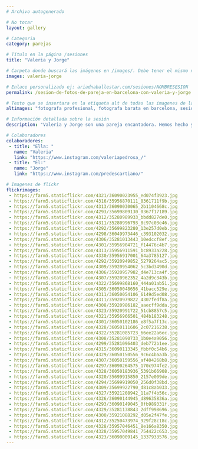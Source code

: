 ```yaml
---
# Archivo autogenerado

# No tocar
layout: gallery

# Categoria
category: parejas

# Título en la página /sesiones
title: "Valeria y Jorge"

# Carpeta donde buscará las imágenes en /images/. Debe tener el mismo nombre y sin espacios
images: valeria-jorge

# Enlace personalizado ej: ariadnaballestar.com/sesiones/NOMBRESESION
permalink: /sesion-de-fotos-de-pareja-en-barcelona-con-valeria-y-jorge

# Texto que se insertara en la etiqueta alt de todas las imagenes de la sesión
altimages: "fotografa profesional, fotografa barata en barcelona, sesion de fotos en parejas, fotografia de boda, fotografia preboda, fotografia de novios, fotografa en barcelona"

# Información detallada sobre la sesión
description: "Valeria y Jorge son una pareja encantadora. Hemos hecho ya varias sesiones juntos y no puedo estar más contenta. Ambos se preocuparon por todo y cuidaron hasta el más mínimo detalle para que todo saliera perfecto. Preparamos un pequeño picnic, con mantel, comida, tacitas de cupcakes y... ¡hasta una polaroid!  Es escenario parecía sacado de un cuento y ellos dos fueron los protagonistas. Una tarde preciosa."

# Colaboradores
colaboradores:
 - title: "Ella: "
   name: "Valeria"
   link: "https://www.instagram.com/valeriapedrosa_/"
 - title: "Él:"
   name: "Jorge"
   link: "https://www.instagram.com/predescartiano/"

# Imagenes de flickr
flickrimages:
 - https://farm5.staticflickr.com/4321/36090023955_ed074f3923.jpg
 - https://farm5.staticflickr.com/4316/35956870111_8361711f9b.jpg
 - https://farm5.staticflickr.com/4313/36090030065_2b1104668c.jpg
 - https://farm5.staticflickr.com/4293/35699809130_0367f17189.jpg
 - https://farm5.staticflickr.com/4312/35280989933_bbdd827de0.jpg
 - https://farm5.staticflickr.com/4311/35280996793_8c97c03e46.jpg
 - https://farm5.staticflickr.com/4292/35699823280_13e257d0eb.jpg
 - https://farm5.staticflickr.com/4298/36049973446_c393102032.jpg
 - https://farm5.staticflickr.com/4306/35281013443_10edccf8ef.jpg
 - https://farm5.staticflickr.com/4301/35956904721_f14476c4b7.jpg
 - https://farm5.staticflickr.com/4313/35956911591_bc8933a228.jpg
 - https://farm5.staticflickr.com/4330/35956917001_64a3785127.jpg
 - https://farm5.staticflickr.com/4292/35920949852_5279264ac5.jpg
 - https://farm5.staticflickr.com/4309/35920954062_5c3bd3490d.jpg
 - https://farm5.staticflickr.com/4306/35920957982_d4e713ca4f.jpg
 - https://farm5.staticflickr.com/4307/35920962352_4a2d9c343b.jpg
 - https://farm5.staticflickr.com/4322/35699868160_444a01ab51.jpg
 - https://farm5.staticflickr.com/4305/36050048656_41bacc529e.jpg
 - https://farm5.staticflickr.com/4311/36050054106_6149d5ed08.jpg
 - https://farm5.staticflickr.com/4311/35920979822_4307fedf8a.jpg
 - https://farm5.staticflickr.com/4308/35920986182_aaecff9dda.jpg
 - https://farm5.staticflickr.com/4323/35920991722_51cb8857c5.jpg
 - https://farm5.staticflickr.com/4321/35956966501_484b183248.jpg
 - https://farm5.staticflickr.com/4301/36050102186_e8f5a7f13c.jpg
 - https://farm5.staticflickr.com/4328/36050111606_2c07216238.jpg
 - https://farm5.staticflickr.com/4322/35281085723_66ee22a6ec.jpg
 - https://farm5.staticflickr.com/4308/35281090733_1b0e4a9056.jpg
 - https://farm5.staticflickr.com/4299/35281096403_deb772b1ee.jpg
 - https://farm5.staticflickr.com/4315/36090113345_fbbf0c54b6.jpg
 - https://farm5.staticflickr.com/4329/36050150556_9c6c4baa3b.jpg
 - https://farm5.staticflickr.com/4307/36050159556_af404268b8.jpg
 - https://farm5.staticflickr.com/4297/36090264575_170c974fe2.jpg
 - https://farm5.staticflickr.com/4328/36050183936_5391b66908.jpg
 - https://farm5.staticflickr.com/4320/35699915850_2157e009de.jpg
 - https://farm5.staticflickr.com/4294/35699919050_256d0f38bd.jpg
 - https://farm5.staticflickr.com/4309/35699922790_d81c8ab033.jpg
 - https://farm5.staticflickr.com/4327/35921208942_11a7f4b56c.jpg
 - https://farm5.staticflickr.com/4326/36090144945_d89635836a.jpg
 - https://farm5.staticflickr.com/4293/36090149045_0fb989331f.jpg
 - https://farm5.staticflickr.com/4329/35281138843_2dff998696.jpg
 - https://farm5.staticflickr.com/4300/35921088292_d05e2f47fe.jpg
 - https://farm5.staticflickr.com/4312/35250473974_929f28c18c.jpg
 - https://farm5.staticflickr.com/4328/35957046451_8e166a8350.jpg
 - https://farm5.staticflickr.com/4328/35957049841_754422c653.jpg
 - https://farm5.staticflickr.com/4323/36090009145_1337933576.jpg
---
```

